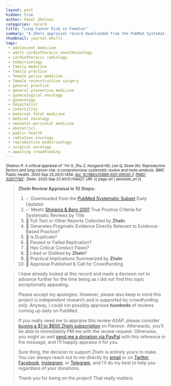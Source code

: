```yaml
---
layout: post
hidden: true
author: Pavel Zhelnov
categories: record
title: "Lung Cancer Risk in Females"
summary: "A Zheln appraisal record downloaded from the PubMed Systematic Subset daily updates."
thumbnail: journal-whills
tags:
 - adolescent medicine
 - adult cardiothoracic anesthesiology
 - cardiothoracic radiology
 - endocrinology
 - family medicine
 - family practice
 - female pelvic medicine
 - female reconstructive surgery
 - general practice
 - general preventive medicine
 - gynecological oncology
 - gynecology
 - hospitalist
 - infertility
 - maternal-fetal medicine
 - medical oncology
 - neonatal-perinatal medicine
 - obstetrics
 - public health
 - radiation oncology
 - reproductive endocrinology
 - surgical oncology
 - awaiting crowdfunding
---
```


<small id="citation">Zhelnov P. A critical appraisal of _‘Yin X, Zhu Z, Hosgood HD, Lan Q, Seow WJ. Reproductive factors and lung cancer risk: a comprehensive systematic review and meta-analysis. BMC Public Health. 2020 Sep 25;20(1):1458. [doi: 10.1186/s12889-020-09530-7](https://doi.org/10.1186/s12889-020-09530-7). [PMID: 32977782](https://pubmed.gov/32977782)’._ Zheln. 2020 Sep 27;40(1):r54d27. URI: {{ page.url | absolute_url }}.</small>

> **Zheln Review Appraisal in 10 Steps:**
>
> 1. ✅ Downloaded from the [PubMed Systematic Subset](https://github.com/p1m-ortho/qs-global-ortho-search-queries/blob/global-sr-query/README.md) Daily Updates
> 2. ✅ Meets [Shojania & Bero 2001](https://www.researchgate.net/publication/11820967_Taking_Advantage_of_the_Explosion_of_Systematic_Reviews_An_Efficient_MEDLINE_Search_Strategy) True Positive Criteria for Systematic Reviews by Title
> 3. 🔄 Full Text or Other Reports Collected by **Zheln**
> 4. 🔄 Generates Pragmatic Evidence Directly Relevant to Evidence-Based Practice?
> 5. 🔄 Is Duplicate?
> 6. 🔄 Passed or Failed Replication?
> 7. 🔄 Has Critical Conduct Flaws?
> 8. 🔄 Liked or Disliked by **Zheln**?
> 9. 🔄 Practical Implications Summarized by **Zheln**
> 10. 🔄 Appraisal Published & Call for Crowdfunding

> I have already looked at this record and made a decision not to advance further for the time being as I did not find this topic exceptionally appealing.
>
> Please accept my apologies. However, please also keep in mind this project is independent research and is supported by crowdfunding only. Anyway, I could not possibly appraise **hundreds** of reviews coming up daily on PubMed.
> 
> If you really need me to appraise this review ASAP, please consider [buying a $1 to $600 Zheln subscription](https://patreon.com/zheln) on Patreon. Afterwards, you’ll be able to immediately PM me with the review request. Otherwise, you might as well [send me a donation via PayPal](https://paypal.me/pjelnov) with this reference in the message, and I’ll happily appraise it for you.
> 
> Sure thing, the decision to support Zheln is entirely yours to make. You can always reach out to me directly by [email](mailto:pavel@zheln.com) or on [Twitter](https://twitter.com/drzhelnov), [Facebook](https://facebook.com/drzhelnov), [Instagram](https://instagram.com/igzheln), or [Telegram](https://t.me/drzhelnov), and I’ll do my best to help you regardless of your donations.
> 
> Thank you for being on the project! That really matters.
